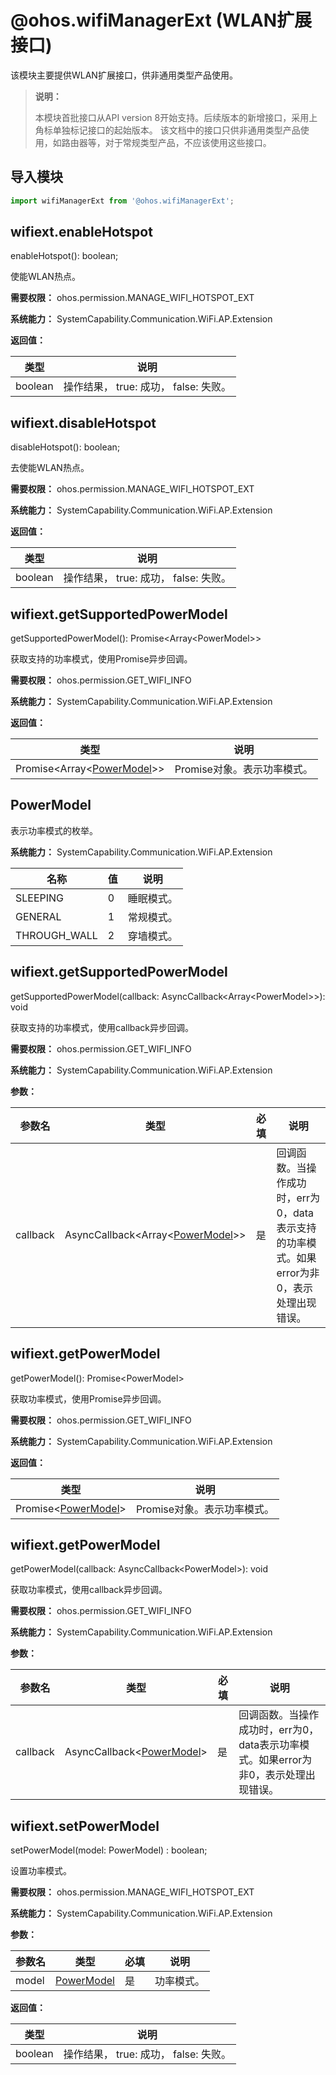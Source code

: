 # @ohos.wifiManagerExt (WLAN扩展接口)

该模块主要提供WLAN扩展接口，供非通用类型产品使用。

>  **说明：**
>
> 本模块首批接口从API version 8开始支持。后续版本的新增接口，采用上角标单独标记接口的起始版本。
该文档中的接口只供非通用类型产品使用，如路由器等，对于常规类型产品，不应该使用这些接口。


## 导入模块

```js
import wifiManagerExt from '@ohos.wifiManagerExt';
```

## wifiext.enableHotspot

enableHotspot(): boolean;

使能WLAN热点。

**需要权限：** ohos.permission.MANAGE_WIFI_HOTSPOT_EXT

**系统能力：** SystemCapability.Communication.WiFi.AP.Extension

**返回值：**

  | **类型** | **说明** |
  | -------- | -------- |
  | boolean | 操作结果， true: 成功， false: 失败。 |


## wifiext.disableHotspot

disableHotspot(): boolean;

去使能WLAN热点。

**需要权限：** ohos.permission.MANAGE_WIFI_HOTSPOT_EXT

**系统能力：** SystemCapability.Communication.WiFi.AP.Extension

**返回值：**

  | **类型** | **说明** |
  | -------- | -------- |
  | boolean | 操作结果， true: 成功， false: 失败。 |


## wifiext.getSupportedPowerModel

getSupportedPowerModel(): Promise&lt;Array&lt;PowerModel&gt;&gt;

获取支持的功率模式，使用Promise异步回调。

**需要权限：** ohos.permission.GET_WIFI_INFO

**系统能力：** SystemCapability.Communication.WiFi.AP.Extension

**返回值：**

  | 类型 | 说明 |
  | -------- | -------- |
  | Promise&lt;Array&lt;[PowerModel](#powermodel)&gt;&gt; | Promise对象。表示功率模式。 |


## PowerModel

表示功率模式的枚举。

**系统能力：** SystemCapability.Communication.WiFi.AP.Extension

| 名称 | 值 | 说明 |
| -------- | -------- | -------- |
| SLEEPING | 0 | 睡眠模式。 |
| GENERAL | 1 | 常规模式。 |
| THROUGH_WALL | 2 | 穿墙模式。 |


## wifiext.getSupportedPowerModel

getSupportedPowerModel(callback: AsyncCallback&lt;Array&lt;PowerModel&gt;&gt;): void

获取支持的功率模式，使用callback异步回调。

**需要权限：** ohos.permission.GET_WIFI_INFO

**系统能力：** SystemCapability.Communication.WiFi.AP.Extension

**参数：**

  | 参数名 | 类型 | 必填 | 说明 |
  | -------- | -------- | -------- | -------- |
  | callback | AsyncCallback&lt;Array&lt;[PowerModel](#powermodel)&gt;&gt; | 是 | 回调函数。当操作成功时，err为0，data表示支持的功率模式。如果error为非0，表示处理出现错误。 |


## wifiext.getPowerModel

getPowerModel(): Promise&lt;PowerModel&gt;

获取功率模式，使用Promise异步回调。

**需要权限：** ohos.permission.GET_WIFI_INFO

**系统能力：** SystemCapability.Communication.WiFi.AP.Extension

**返回值：**

  | 类型 | 说明 |
  | -------- | -------- |
  | Promise&lt;[PowerModel](#powermodel)&gt; | Promise对象。表示功率模式。 |


## wifiext.getPowerModel

getPowerModel(callback: AsyncCallback&lt;PowerModel&gt;): void

获取功率模式，使用callback异步回调。

**需要权限：** ohos.permission.GET_WIFI_INFO

**系统能力：** SystemCapability.Communication.WiFi.AP.Extension

**参数：**

  | 参数名 | 类型 | 必填 | 说明 |
  | -------- | -------- | -------- | -------- |
  | callback | AsyncCallback&lt;[PowerModel](#powermodel)&gt; | 是 | 回调函数。当操作成功时，err为0，data表示功率模式。如果error为非0，表示处理出现错误。 |


## wifiext.setPowerModel

setPowerModel(model: PowerModel) : boolean;

 设置功率模式。

**需要权限：** ohos.permission.MANAGE_WIFI_HOTSPOT_EXT

**系统能力：** SystemCapability.Communication.WiFi.AP.Extension

**参数：**

  | 参数名 | 类型 | 必填 | 说明 |
  | -------- | -------- | -------- | -------- |
  | model | [PowerModel](#powermodel) | 是 | 功率模式。 |

**返回值：**

  | **类型** | **说明** |
  | -------- | -------- |
  | boolean | 操作结果， true: 成功， false: 失败。 |
